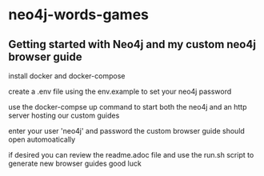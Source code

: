 # neo4j-words-games

## Getting started with Neo4j and my custom neo4j browser guide

install docker and docker-compose


create a .env file using the env.example to set your neo4j password


use the docker-compse up command to start both the neo4j and an http server hosting our custom guides

enter your user 'neo4j' and password the custom browser guide should open automoatically

if desired you can review the readme.adoc file and use the run.sh script to generate new browser guides good luck 